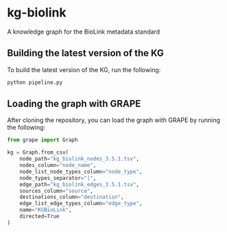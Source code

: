 # kg-biolink
A knowledge graph for the BioLink metadata standard

## Building the latest version of the KG
To build the latest version of the KG, run the following:

```bash
python pipeline.py
```

## Loading the graph with GRAPE
After cloning the repository, you can load the graph with GRAPE by running the following:

```python
from grape import Graph

kg = Graph.from_csv(
    node_path="kg_biolink_nodes_3.5.1.tsv",
    nodes_column="node_name",
    node_list_node_types_column="node_type",
    node_types_separator="|",
    edge_path="kg_biolink_edges_3.5.1.tsv",
    sources_column="source",
    destinations_column="destination",
    edge_list_edge_types_column="edge_type",
    name="KGBioLink",
    directed=True
)
```